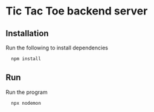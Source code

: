 # Tic Tac Toe backend server

## Installation

Run the following to install dependencies

```bash
  npm install
```

## Run

Run the program

```bash
  npx nodemon
```
